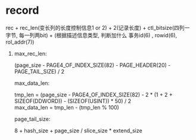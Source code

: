 # record

rec + rec\_len(变长列的长度控制信息1 or 2) + 2(记录长度) + ctl\_bitsize(四列一字节, 每一列两bit) + (根据描述信息类型, 判断加什么 事务id(6) , rowid(6), rol\_addr(7))

1.  max\_rec\_len:

    (page\_size - PAGE4\_OF\_INDEX\_SIZE(82) - PAGE\_HEADER(20) - PAGE\_TAIL\_SIZE) / 2

    max\_data\_len:

    tmp\_len = (page\_size - PAGE4\_OF\_INDEX\_SIZE(82) - 2 \* (1 + 2 + SIZEOF(DDWORD)) - (SIZEOF(USINT)) \* 50) / 2\
    max\_data\_len = tmp\_len - (tmp\_len % 100)

    page\_tail\_size:

    8 + hash\_size + page\_size / slice\_size \* extend\_size
